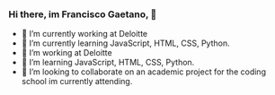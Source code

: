 ### Hi there, im Francisco Gaetano, 👋

- 🔭 I’m currently working at Deloitte
- 🌱 I’m currently learning JavaScript, HTML, CSS, Python.
- 🔭 I’m working at Deloitte
- 🌱 I’m learning JavaScript, HTML, CSS, Python.
- 👯 I’m looking to collaborate on an academic project for the coding school im currently attending.
